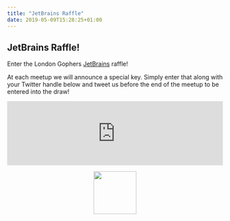 ```yaml
---
title: "JetBrains Raffle"
date: 2019-05-09T15:28:25+01:00
---
```


## JetBrains Raffle!

Enter the London Gophers [JetBrains](https://www.jetbrains.com) raffle!

At each meetup we will announce a special key. Simply enter that along with your Twitter handle below and tweet us
before the end of the meetup to be entered into the draw!

<iframe src="https://londongophers.github.io/raffle/?greeting=Hey%20%40LondonGophers%2C%20please%20enter%20me%20into%20the%20%40jetbrains%20raffle!&amp;hashtags=LondonGophers" style="border:0px;width:100%;overflow:hidden"></iframe>

<a href="https://www.jetbrains.com"><img src="/images/jetbrains.png" width="100px" style="display:block; margin-left: auto; margin-right: auto"/></a>
